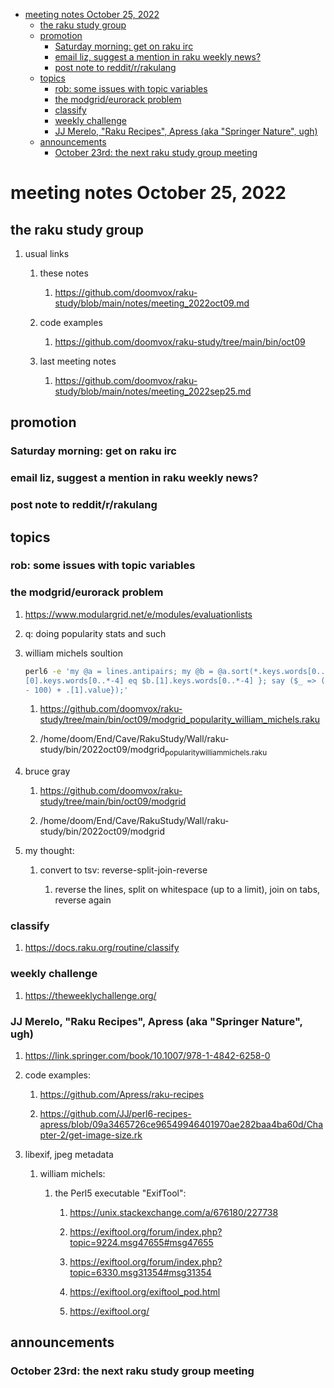 - [meeting notes October 25, 2022](#org50fbe86)
  - [the raku study group](#org645a30a)
  - [promotion](#org5de5de3)
    - [Saturday morning: get on raku irc](#org128ef27)
    - [email liz, suggest a mention in raku weekly news?](#org8ee0a11)
    - [post note to reddit/r/rakulang](#org5584256)
  - [topics](#org0017d4e)
    - [rob: some issues with topic variables](#orgbc0d402)
    - [the modgrid/eurorack problem](#org96bbe76)
    - [classify](#org88fec75)
    - [weekly challenge](#org3983510)
    - [JJ Merelo, "Raku Recipes", Apress (aka "Springer Nature", ugh)](#org0d3d529)
  - [announcements](#org5709a6e)
    - [October 23rd: the next raku study group meeting](#orgd498291)


<a id="org50fbe86"></a>

# meeting notes October 25, 2022


<a id="org645a30a"></a>

## the raku study group

1.  usual links

    1.  these notes
    
        1.  <https://github.com/doomvox/raku-study/blob/main/notes/meeting_2022oct09.md>
    
    2.  code examples
    
        1.  <https://github.com/doomvox/raku-study/tree/main/bin/oct09>
    
    3.  last meeting notes
    
        1.  <https://github.com/doomvox/raku-study/blob/main/notes/meeting_2022sep25.md>


<a id="org5de5de3"></a>

## promotion


<a id="org128ef27"></a>

### Saturday morning: get on raku irc


<a id="org8ee0a11"></a>

### email liz, suggest a mention in raku weekly news?


<a id="org5584256"></a>

### post note to reddit/r/rakulang


<a id="org0017d4e"></a>

## topics


<a id="orgbc0d402"></a>

### rob: some issues with topic variables


<a id="org96bbe76"></a>

### the modgrid/eurorack problem

1.  <https://www.modulargrid.net/e/modules/evaluationlists>

2.  q: doing popularity stats and such

3.  william michels soultion

    ```sh
    perl6 -e 'my @a = lines.antipairs; my @b = @a.sort(*.keys.words[0..*-3]).rotor(2 => -1); my @c; do for @b -> $b { @c.push($b) if $b.
    [0].keys.words[0..*-4] eq $b.[1].keys.words[0..*-4] }; say ($_ => (.[0].value - 100) + .[1].value).antipairs for @c.sort( { (.[0].value
    - 100) + .[1].value});'
    ```
    
    1.  <https://github.com/doomvox/raku-study/tree/main/bin/oct09/modgrid_popularity_william_michels.raku>
    
    2.  /home/doom/End/Cave/RakuStudy/Wall/raku-study/bin/2022oct09/modgrid<sub>popularity</sub><sub>william</sub><sub>michels.raku</sub>

4.  bruce gray

    1.  <https://github.com/doomvox/raku-study/tree/main/bin/oct09/modgrid>
    
    2.  /home/doom/End/Cave/RakuStudy/Wall/raku-study/bin/2022oct09/modgrid

5.  my thought:

    1.  convert to tsv: reverse-split-join-reverse
    
        1.  reverse the lines, split on whitespace (up to a limit), join on tabs, reverse again


<a id="org88fec75"></a>

### classify

1.  <https://docs.raku.org/routine/classify>


<a id="org3983510"></a>

### weekly challenge

1.  <https://theweeklychallenge.org/>


<a id="org0d3d529"></a>

### JJ Merelo, "Raku Recipes", Apress (aka "Springer Nature", ugh)

1.  <https://link.springer.com/book/10.1007/978-1-4842-6258-0>

2.  code examples:

    1.  <https://github.com/Apress/raku-recipes>
    
    2.  <https://github.com/JJ/perl6-recipes-apress/blob/09a3465726ce96549946401970ae282baa4ba60d/Chapter-2/get-image-size.rk>

3.  libexif, jpeg metadata

    1.  william michels:
    
        1.  the Perl5 executable "ExifTool":
        
            1.  <https://unix.stackexchange.com/a/676180/227738>
            
            2.  <https://exiftool.org/forum/index.php?topic=9224.msg47655#msg47655>
            
            3.  <https://exiftool.org/forum/index.php?topic=6330.msg31354#msg31354>
            
            4.  <https://exiftool.org/exiftool_pod.html>
            
            5.  <https://exiftool.org/>


<a id="org5709a6e"></a>

## announcements


<a id="orgd498291"></a>

### October 23rd: the next raku study group meeting
